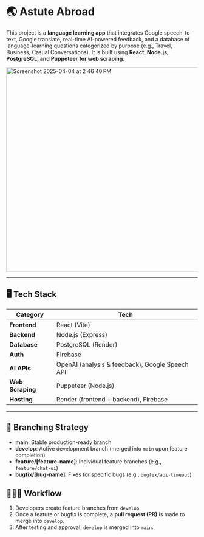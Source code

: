 # 🌏 Astute Abroad
This project is a **language learning app** that integrates Google speech-to-text, Google translate, real-time AI-powered feedback, and a database of language-learning questions categorized by purpose (e.g., Travel, Business, Casual Conversations). It is built using **React, Node.js, PostgreSQL, and Puppeteer for web scraping**.

<img width="539" alt="Screenshot 2025-04-04 at 2 46 40 PM" src="https://github.com/user-attachments/assets/2a99d537-4aec-4105-9890-6d33aeb42205" />

---

## 🖥️ Tech Stack

| **Category**  | **Tech**  |
|--------------|----------|
| **Frontend**  | React (Vite) |
| **Backend**  | Node.js (Express) |
| **Database**  | PostgreSQL (Render) |
| **Auth**  | Firebase |
| **AI APIs**  | OpenAI (analysis & feedback), Google Speech API |
| **Web Scraping**  | Puppeteer (Node.js) |
| **Hosting**  | Render (frontend + backend), Firebase |

---

## 🌳 Branching Strategy
- **main**: Stable production-ready branch
- **develop**: Active development branch (merged into `main` upon feature completion)
- **feature/[feature-name]**: Individual feature branches (e.g., `feature/chat-ui`)
- **bugfix/[bug-name]**: Fixes for specific bugs (e.g., `bugfix/api-timeout`)

## 👩🏽‍💻 Workflow
1. Developers create feature branches from `develop`.
2. Once a feature or bugfix is complete, a **pull request (PR)** is made to merge into `develop`.
3. After testing and approval, `develop` is merged into `main`.


